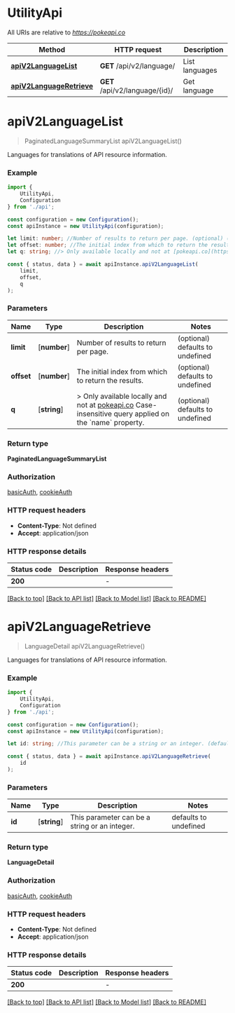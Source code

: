 # UtilityApi

All URIs are relative to *https://pokeapi.co*

|Method | HTTP request | Description|
|------------- | ------------- | -------------|
|[**apiV2LanguageList**](#apiv2languagelist) | **GET** /api/v2/language/ | List languages|
|[**apiV2LanguageRetrieve**](#apiv2languageretrieve) | **GET** /api/v2/language/{id}/ | Get language|

# **apiV2LanguageList**
> PaginatedLanguageSummaryList apiV2LanguageList()

Languages for translations of API resource information.

### Example

```typescript
import {
    UtilityApi,
    Configuration
} from './api';

const configuration = new Configuration();
const apiInstance = new UtilityApi(configuration);

let limit: number; //Number of results to return per page. (optional) (default to undefined)
let offset: number; //The initial index from which to return the results. (optional) (default to undefined)
let q: string; //> Only available locally and not at [pokeapi.co](https://pokeapi.co/docs/v2) Case-insensitive query applied on the `name` property.  (optional) (default to undefined)

const { status, data } = await apiInstance.apiV2LanguageList(
    limit,
    offset,
    q
);
```

### Parameters

|Name | Type | Description  | Notes|
|------------- | ------------- | ------------- | -------------|
| **limit** | [**number**] | Number of results to return per page. | (optional) defaults to undefined|
| **offset** | [**number**] | The initial index from which to return the results. | (optional) defaults to undefined|
| **q** | [**string**] | &gt; Only available locally and not at [pokeapi.co](https://pokeapi.co/docs/v2) Case-insensitive query applied on the &#x60;name&#x60; property.  | (optional) defaults to undefined|


### Return type

**PaginatedLanguageSummaryList**

### Authorization

[basicAuth](../README.md#basicAuth), [cookieAuth](../README.md#cookieAuth)

### HTTP request headers

 - **Content-Type**: Not defined
 - **Accept**: application/json


### HTTP response details
| Status code | Description | Response headers |
|-------------|-------------|------------------|
|**200** |  |  -  |

[[Back to top]](#) [[Back to API list]](../README.md#documentation-for-api-endpoints) [[Back to Model list]](../README.md#documentation-for-models) [[Back to README]](../README.md)

# **apiV2LanguageRetrieve**
> LanguageDetail apiV2LanguageRetrieve()

Languages for translations of API resource information.

### Example

```typescript
import {
    UtilityApi,
    Configuration
} from './api';

const configuration = new Configuration();
const apiInstance = new UtilityApi(configuration);

let id: string; //This parameter can be a string or an integer. (default to undefined)

const { status, data } = await apiInstance.apiV2LanguageRetrieve(
    id
);
```

### Parameters

|Name | Type | Description  | Notes|
|------------- | ------------- | ------------- | -------------|
| **id** | [**string**] | This parameter can be a string or an integer. | defaults to undefined|


### Return type

**LanguageDetail**

### Authorization

[basicAuth](../README.md#basicAuth), [cookieAuth](../README.md#cookieAuth)

### HTTP request headers

 - **Content-Type**: Not defined
 - **Accept**: application/json


### HTTP response details
| Status code | Description | Response headers |
|-------------|-------------|------------------|
|**200** |  |  -  |

[[Back to top]](#) [[Back to API list]](../README.md#documentation-for-api-endpoints) [[Back to Model list]](../README.md#documentation-for-models) [[Back to README]](../README.md)

